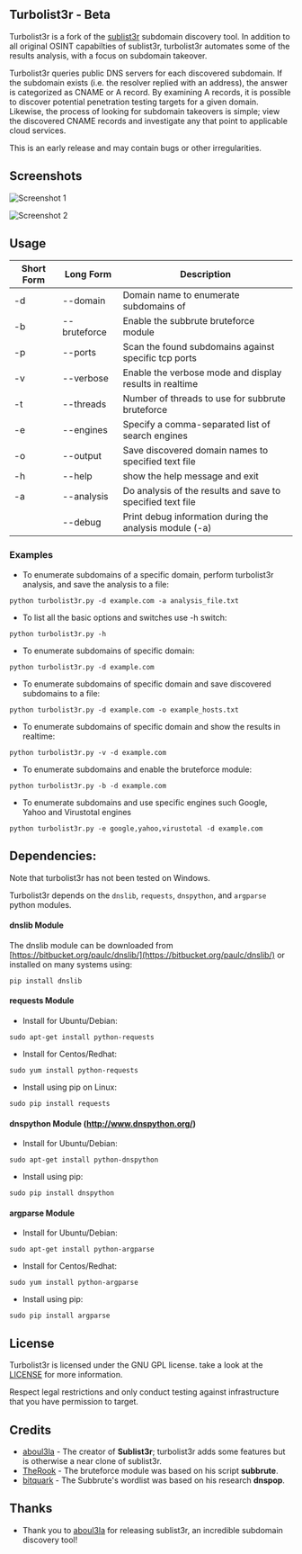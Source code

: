 ## Turbolist3r - Beta

Turbolist3r is a fork of the [sublist3r](https://github.com/aboul3la/sublist3r) subdomain discovery tool. In addition to all original OSINT capabilties of sublist3r, turbolist3r automates some of the results analysis, with a focus on subdomain takeover.

Turbolist3r queries public DNS servers for each discovered subdomain. If the subdomain exists (i.e. the resolver replied with an address), the answer is categorized as CNAME or A record. By examining A records, it is possible to discover potential penetration testing targets for a given domain. Likewise, the process of looking for subdomain takeovers is simple; view the discovered CNAME records and investigate any that point to applicable cloud services.

This is an early release and may contain bugs or other irregularities.

## Screenshots

![Screenshot 1](https://cp270.files.wordpress.com/2018/01/turbo_home.png)

![Screenshot 2](https://cp270.files.wordpress.com/2018/01/turbo_analysis.png)

## Usage

Short Form    | Long Form     | Description
------------- | ------------- |-------------
-d            | --domain      | Domain name to enumerate subdomains of
-b            | --bruteforce  | Enable the subbrute bruteforce module
-p            | --ports       | Scan the found subdomains against specific tcp ports
-v            | --verbose     | Enable the verbose mode and display results in realtime
-t            | --threads     | Number of threads to use for subbrute bruteforce
-e            | --engines     | Specify a comma-separated list of search engines
-o            | --output      | Save discovered domain names to specified text file
-h            | --help        | show the help message and exit
-a            | --analysis    | Do analysis of the results and save to specified text file
              | --debug       | Print debug information during the analysis module (-a)

### Examples

* To enumerate subdomains of a specific domain, perform turbolist3r analysis, and save the analysis to a file:

``python turbolist3r.py -d example.com -a analysis_file.txt``

* To list all the basic options and switches use -h switch:

```python turbolist3r.py -h```

* To enumerate subdomains of specific domain:

``python turbolist3r.py -d example.com``

* To enumerate subdomains of specific domain and save discovered subdomains to a file:

``python turbolist3r.py -d example.com -o example_hosts.txt``

* To enumerate subdomains of specific domain and show the results in realtime:

``python turbolist3r.py -v -d example.com``

* To enumerate subdomains and enable the bruteforce module:

``python turbolist3r.py -b -d example.com``

* To enumerate subdomains and use specific engines such Google, Yahoo and Virustotal engines

``python turbolist3r.py -e google,yahoo,virustotal -d example.com``


## Dependencies:

Note that turbolist3r has not been tested on Windows.

Turbolist3r depends on the `dnslib`, `requests`, `dnspython`, and `argparse` python modules.

#### dnslib Module

The dnslib module can be downloaded from [https://bitbucket.org/paulc/dnslib/](https://bitbucket.org/paulc/dnslib/) or installed on many systems using:

``pip install dnslib``


#### requests Module

- Install for Ubuntu/Debian:
```
sudo apt-get install python-requests
```

- Install for Centos/Redhat:
```
sudo yum install python-requests
```

- Install using pip on Linux:
```
sudo pip install requests
```

#### dnspython Module (http://www.dnspython.org/)

- Install for Ubuntu/Debian:
```
sudo apt-get install python-dnspython
```

- Install using pip:
```
sudo pip install dnspython
```

#### argparse Module

- Install for Ubuntu/Debian:
```
sudo apt-get install python-argparse
```

- Install for Centos/Redhat:
```
sudo yum install python-argparse
``` 

- Install using pip:
```
sudo pip install argparse
```

## License

Turbolist3r is licensed under the GNU GPL license. take a look at the [LICENSE](https://github.com/fleetcaptain/Turbolist3r/blob/master/LICENSE) for more information.

Respect legal restrictions and only conduct testing against infrastructure that you have permission to target.

## Credits

* [aboul3la](https://github.com/aboul3la/sublist3r) - The creator of **Sublist3r**; turbolist3r adds some features but is otherwise a near clone of sublist3r. 
* [TheRook](https://github.com/TheRook/) - The bruteforce module was based on his script **subbrute**.
* [bitquark](https://github.com/bitquark) - The Subbrute's wordlist was based on his research **dnspop**.

## Thanks

* Thank you to [aboul3la](https://github.com/aboul3la/) for releasing sublist3r, an incredible subdomain discovery tool!

